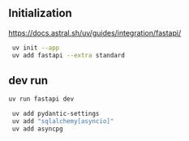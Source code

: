 ## Initialization

https://docs.astral.sh/uv/guides/integration/fastapi/

```sh
 uv init --app
 uv add fastapi --extra standard
```
## dev run

```sh
uv run fastapi dev
```

```sh
 uv add pydantic-settings
 uv add "sqlalchemy[asyncio]"
 uv add asyncpg  
 ```
